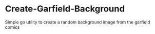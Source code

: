 # Create-Garfield-Background
Simple go utility to create a random background image from the garfield comics
